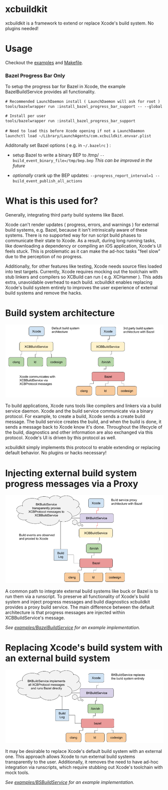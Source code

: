 # xcbuildkit

xcbuildkit is a framework to extend or replace Xcode's build system. No plugins
needed!

# Usage

Checkout the [examples](Examples/) and [Makefile](Makefile).

### Bazel Progress Bar Only

To setup the progress bar for Bazel in Xcode, the example BazelBuildService
provides all functionality.

```
# Recommended LaunchDaemon install ( LaunchDaemon will ask for root )
tools/bazelwrapper run :install_bazel_progress_bar_support -- --global
```

```
# Install per user
tools/bazelwrapper run :install_bazel_progress_bar_support

# Need to load this before Xcode opening if not a LaunchDaemon
launchctl load ~/Library/LaunchAgents/com.xcbuildkit.envvar.plist
```

Additonally set Bazel options ( e.g. in `~/.bazelrc` ) :
- setup Bazel to write a binary BEP to /tmp/
  `--build_event_binary_file=/tmp/bep.bep` _This can be improved in the future_

- _optionally_ crank up the BEP updates:
  `--progress_report_interval=1 --build_event_publish_all_actions`

# What is this used for?

Generally, integrating third party build systems like Bazel.

Xcode can't render updates ( progress, errors, and warnings ) for external
build systems, e.g. Bazel, because it isn't intrinsically aware of these
systems. There is no supported way for run script build phases to communicate
their state to Xcode. As a result, during long running tasks, like downloading
a dependency or compiling an iOS application, Xcode's UI feels stuck. This is
problematic as it can make the ad-hoc tasks "feel slow" due to the perception
of no progress.

Additionally, for other features like testing, Xcode needs source files loaded
into test targets. Currently, Xcode requires mocking out the toolchain with stub
linkers and compilers so XCBuild can run ( e.g. XCHammer ). This adds extra,
unavoidable overhead to each build. xcbuildkit enables replacing Xcode's build
system entirely to improves the user experience of external build systems and
remove the hacks.


# Build system architecture

![default achitecture](Docs/default_architecture.png?raw=true "Default achitecture")

To build applications, Xcode runs tools like compilers and linkers via a build
service daemon. Xcode and the build service communicate via a binary protocol.
For example, to create a build, Xcode sends a create build message.  The build
service creates the build, and when the build is done, it sends a message back
to Xcode know it's done. Throughout the lifecycle of the build, diagnostics and
other information are also exchanged via this protocol. Xcode's UI is driven by
this protocol as well.

xcbuildkit simply implements this protocol to enable extending or replacing
default behavior. No plugins or hacks necessary!

# Injecting external build system progress messages via a Proxy

![build service proxy](Docs/xcbuildkit_proxy.png?raw=true "Build service proxy")

A common path to integrate external build systems like buck or Bazel is to run
them via a runscript. To preserve all functionality of Xcode's build system and
inject progress messages and build diagnostics xcbuildkit provides a proxy build
service. The main difference between the default architecture is that progress
messages are injected within XCBBuildService's message.

_See [examples/BazelBuildService](Examples/BazelBuildService) for an example implementation._

# Replacing Xcode's build system with an external build system

![build service replacement](Docs/xcbuildkit_replacement.png?raw=true "Build service replacement")


It may be desirable to replace Xcode's default build system with an external
one. This approach allows Xcode to run external build systems transparently to
the user.  Additionally, it removes the need to have ad-hoc integration via
runscripts, which require stubbing out Xcode's toolchain with mock tools. 

_See [examples/BSBuildService](Examples/BSBuildService) for an example implementation._
